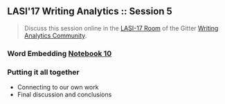 ## LASI'17 Writing Analytics :: Session 5

> Discuss this session online in the [LASI-17 Room](https://gitter.im/writing-analytics/LASI-17) of the Gitter [Writing Analytics Community](https://gitter.im/writing-analytics).

### Word Embedding [Notebook 10](../blob/master/lasi17)


### Putting it all together

- Connecting to our own work
- Final discussion and conclusions